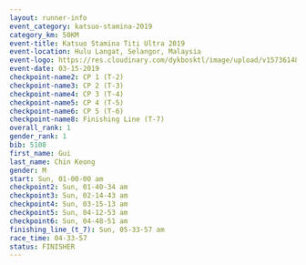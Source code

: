 ```yaml
---
layout: runner-info 
event_category: katsuo-stamina-2019 
category_km: 50KM 
event-title: Katsuo Stamina Titi Ultra 2019 
event-location: Hulu Langat, Selangor, Malaysia 
event-logo: https://res.cloudinary.com/dykbosktl/image/upload/v1573614825/Logo/Logo_p7ft6n.png
event-date: 03-15-2019 
checkpoint-name2: CP 1 (T-2) 
checkpoint-name3: CP 2 (T-3) 
checkpoint-name4: CP 3 (T-4) 
checkpoint-name5: CP 4 (T-5) 
checkpoint-name6: CP 5 (T-6) 
checkpoint-name8: Finishing Line (T-7) 
overall_rank: 1
gender_rank: 1
bib: 5108
first_name: Gui
last_name: Chin Keong
gender: M
start: Sun, 01-00-00 am
checkpoint2: Sun, 01-40-34 am
checkpoint3: Sun, 02-14-43 am
checkpoint4: Sun, 03-15-13 am
checkpoint5: Sun, 04-12-53 am
checkpoint6: Sun, 04-48-51 am
finishing_line_(t_7): Sun, 05-33-57 am
race_time: 04-33-57
status: FINISHER
---
```


